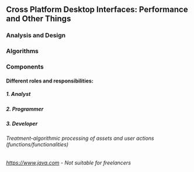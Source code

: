 ## Cross Platform Desktop Interfaces: Performance and Other Things
### Analysis and Design
### Algorithms
### Components
#### Different roles and responsibilities:
##### 1. Analyst
##### 2. Programmer
##### 3. Developer
###### Treatment-algorithmic processing of assets and user actions (functions/functionalities)
###### https://www.java.com - Not suitable for freelancers
